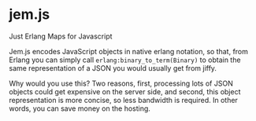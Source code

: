 # jem.js
Just Erlang Maps for Javascript

Jem.js encodes JavaScript objects in native erlang notation, so that, from Erlang you can simply call ``erlang:binary_to_term(Binary)`` to obtain the same representation of a JSON you would usually get from jiffy.

Why would you use this? Two reasons, first, processing lots of JSON objects could get expensive on the server side, and second, this object representation is more concise, so less bandwidth is required. In other words, you can save money on the hosting.